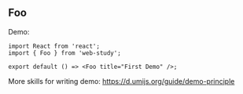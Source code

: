## Foo

Demo:

```tsx
import React from 'react';
import { Foo } from 'web-study';

export default () => <Foo title="First Demo" />;
```

More skills for writing demo: https://d.umijs.org/guide/demo-principle
